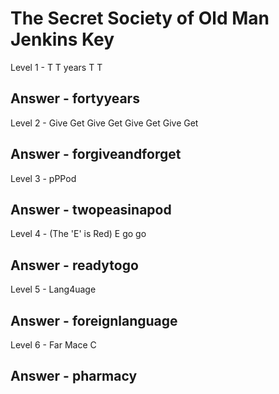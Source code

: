# The Secret Society of Old Man Jenkins Key

Level 1 - 
T
T  years
T
T

Answer - fortyyears
--------------------------------------------------------
Level 2 - 
Give  Get
Give  Get
Give  Get
Give  Get

Answer - forgiveandforget
--------------------------------------------------------
Level 3 - 
pPPod

Answer - twopeasinapod
--------------------------------------------------------
Level 4 - 
(The 'E' is Red)  E go go

Answer - readytogo
--------------------------------------------------------
Level 5 - 
Lang4uage

Answer - foreignlanguage
--------------------------------------------------------
Level 6 -
Far Mace C

Answer - pharmacy
--------------------------------------------------------
